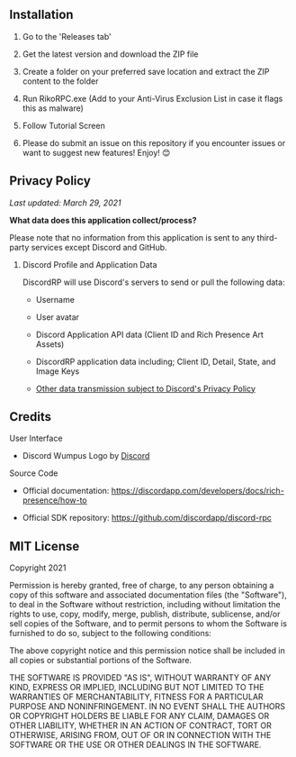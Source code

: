 ## Installation 

1. Go to the 'Releases tab'

2. Get the latest version and download the ZIP file

3. Create a folder on your preferred save location and extract the ZIP content to the folder

4. Run RikoRPC.exe (Add to your Anti-Virus Exclusion List in case it flags this as malware)

5. Follow Tutorial Screen

6. Please do submit an issue on this repository if you encounter issues or want to suggest new features! Enjoy! 😊


## Privacy Policy

*Last updated: March 29, 2021*


**What data does this application collect/process?**

Please note that no information from this application is sent to any third-party services except Discord and GitHub.

1. Discord Profile and Application Data

    DiscordRP will use Discord's servers to send or pull the following data:

    - Username
    
    - User avatar

    - Discord Application API data (Client ID and Rich Presence Art Assets)

    - DiscordRP application data including; Client ID, Detail, State, and Image Keys

    - [Other data transmission subject to Discord's Privacy Policy](https://discordapp.com/privacy)    


## Credits

User Interface

- Discord Wumpus Logo by [Discord](https://discordapp.com/branding)


Source Code

- Official documentation: https://discordapp.com/developers/docs/rich-presence/how-to

- Official SDK repository: https://github.com/discordapp/discord-rpc


## MIT License

Copyright 2021

Permission is hereby granted, free of charge, to any person obtaining a copy of this software and associated documentation files (the "Software"), to deal in the Software without restriction, including without limitation the rights to use, copy, modify, merge, publish, distribute, sublicense, and/or sell copies of the Software, and to permit persons to whom the Software is furnished to do so, subject to the following conditions:

The above copyright notice and this permission notice shall be included in all copies or substantial portions of the Software.

THE SOFTWARE IS PROVIDED "AS IS", WITHOUT WARRANTY OF ANY KIND, EXPRESS OR IMPLIED, INCLUDING BUT NOT LIMITED TO THE WARRANTIES OF MERCHANTABILITY, FITNESS FOR A PARTICULAR PURPOSE AND NONINFRINGEMENT. IN NO EVENT SHALL THE AUTHORS OR COPYRIGHT HOLDERS BE LIABLE FOR ANY CLAIM, DAMAGES OR OTHER LIABILITY, WHETHER IN AN ACTION OF CONTRACT, TORT OR OTHERWISE, ARISING FROM, OUT OF OR IN CONNECTION WITH THE SOFTWARE OR THE USE OR OTHER DEALINGS IN THE SOFTWARE.

